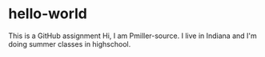 # hello-world
This is a GitHub assignment
Hi, I am Pmiller-source. I live in Indiana and I'm doing summer classes in highschool. 
